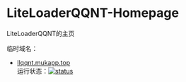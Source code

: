 # LiteLoaderQQNT-Homepage

LiteLoaderQQNT的主页

临时域名：
- [llqqnt.mukapp.top](https://llqqnt.mukapp.top/)\
运行状态：[![status](https://status.mukapp.top/api/badge/9/status)](https://status.mukapp.top/status)